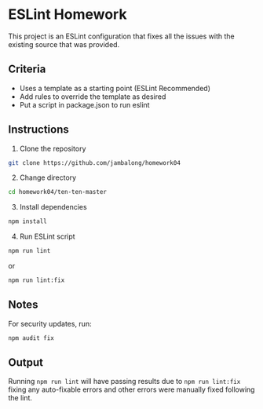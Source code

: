 # ESLint Homework

This project is an ESLint configuration that fixes all the issues with the existing source that was provided.

## Criteria

- Uses a template as a starting point (ESLint Recommended)
- Add rules to override the template as desired
- Put a script in package.json to run eslint

## Instructions

1. Clone the repository

```bash
git clone https://github.com/jambalong/homework04
```

2. Change directory

```bash
cd homework04/ten-ten-master
```

3. Install dependencies

```bash
npm install
```

4. Run ESLint script

```bash
npm run lint
```

or

```bash
npm run lint:fix
```

## Notes

For security updates, run:

```bash
npm audit fix
```

## Output

Running `npm run lint` will have passing results due to `npm run lint:fix` fixing any auto-fixable errors and other errors were manually fixed following the lint.
